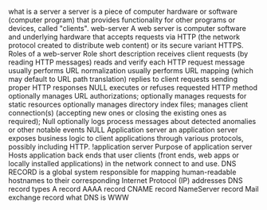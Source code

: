 what is a server
a server is a piece of computer hardware or software (computer program) that provides functionality for other programs or devices, called "clients".
web-server
A web server is computer software and underlying hardware that accepts requests via HTTP (the network protocol created to distribute web content) or its secure variant HTTPS.
Roles of a web-server
Role	short description
receives client requests (by reading HTTP messages)	
reads and verify each HTTP request message
usually performs URL normalization
usually performs URL mapping (which may default to URL path translation)
replies to client requests sending proper HTTP responses	NULL
executes or refuses requested HTTP method	
optionally manages URL authorizations;
optionally manages requests for static resources
optionally manages directory index files;
manages client connection(s) (accepting new ones or closing the existing ones as required);	Null
optionally logs process messages about detected anomalies or other notable events	NULL
Application server
an application server exposes business logic to client applications through various protocols, possibly including HTTP.
!application server
Purpose of application server
Hosts application back ends that user clients (front ends, web apps or locally installed applications) in the network connect to and use.
DNS RECORD
is a global system responsible for mapping human-readable hostnames to their corresponding Internet Protocol (IP) addresses
DNS record types
A record
AAAA record
CNAME record
NameServer record
Mail exchange record
what DNS is WWW
